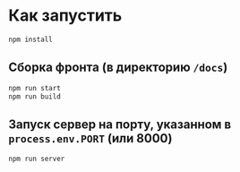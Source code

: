 # Как запустить

```sh
npm install
```

## Сборка фронта (в директорию `/docs`)
```sh
npm run start
npm run build
```

## Запуск сервер на порту, указанном в `process.env.PORT` (или 8000)
```sh
npm run server
```
